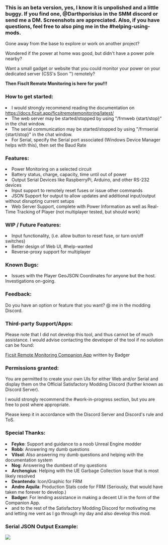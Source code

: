 <h3> This is an beta version, yes, I know it is unpolished and a little buggy. If you find one, @Darthporisius in the SMM discord or send me a DM. Screenshots are appreciated. Also, if you have questions, feel free to also ping me in the #helping-using-mods.</h3>
<p>Gone away from the base to explore or work on another project?
<p>Wondered if the power at home was good, but didn't have a power pole nearby?
<p>Want a small gadget or website that you could monitor your power on your dedicated server (CSS's Soon ™) remotely?

<p><strong>Then FiscIt Remote Monitoring is here for you!!!</strong>

<p><h3>How to get started:</h3>
<li>I would strongly recommend reading the documentation on <a href="https://docs.ficsit.app/ficsitremotemonitoring/latest/">https://docs.ficsit.app/ficsitremotemonitoring/latest/</a>
<li>The web server may be started/stopped by using "/frmweb {start/stop}" in the chat window.
<li>The serial communication may be started/stopped by using "/frmserial {start/stop}" in the chat window.
<li>For Serial, specify the Serial port associated (Windows Device Manager helps with this), then set the Baud Rate

<p><h3>Features:</h3>
<li>Power Monitoring on a selected circuit
<li>Battery status, charge, capacity, time until out of power
<li>Output Serial Devices like RaspberryPi, Arduino, and other RS-232 devices
<li>Input support to remotely reset fuses or issue other commands
<li>JSON Support for output to allow updates and additional input/output without disrupting current setups
<li>Web Server Support, complete with Power Information as well as Real-Time Tracking of Player (not multiplayer tested, but should work)

<p><h3>WIP / Future Features:</h3>
<li>Input functionality, (i.e. allow button to reset fuse, or turn on/off switches)
<li>Better design of Web UI, #help-wanted
<li>Reverse-proxy support for multiplayer

<p><h3>Known Bugs:</h3>
<li>Issues with the Player GeoJSON Coordinates for anyone but the host. Investigations on-going.

<p><h3>Feedback:</h3>
Do you have an option or feature that you want? @ me in the modding Discord.

<h3>Third-party Support/Apps:</h3> Please note that I did not develop this tool, and thus cannot be of much assistance. I would advise contacting the developer of the tool if no solution can be found:

<p><a href="https://github.com/AP-Hunt/FicsitRemoteMonitoringCompanion/releases/">Ficsit Remote Monitoring Companion App</a> written by Badger</p>

<p><h3>Permissions granted:</h3>
You are permitted to create your own UIs for either Web and/or Serial and display them on the Official Satisfactory Modding Discord (further known as Discord Server). 

I would strongly recommend the #work-in-progress section, but you are free to post where appropriate. 

Please keep it in accordance with the Discord Server and Discord's rule and ToS.

<p><h3>Special Thanks:</h3>
<li><b>Feyko</b>: Support and guidance to a noob Unreal Engine modder
<li><b>Robb</b>: Answering my dumb questions
<li><b>Vilsol</b>: Also answering my dumb questions and helping with the documentation system
<li><b>Nog</b>: Answering the dumbest of my questions
<li><b>Archengius</b>: Helping with the UE Garbage Collection Issue that is most likely resolved
<li><b>Deantendo</b>: Icon/Graphic for FRM
<li><b>Andre Aquila</b>: Production Stats code for FRM (Seriously, that would have taken me forever to develop.)
<li><b>Badger</b>: For lending assistance in making a decent UI in the form of the Companion App.
<li>and to the rest of the Satisfactory Modding Discord for motivating me and letting me vent as I go through my day and also develop this mod.

<h3>Serial JSON Output Example:</h3>
<img src="https://github.com/porisius/RS232_SF_Project/blob/main/images/smr-output-example.png?raw=true">
